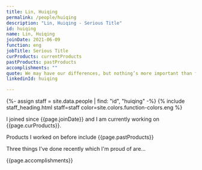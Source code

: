 ```yaml
---
title: Lin, Huiqing
permalink: /people/huiqing
description: "Lin, Huiqing - Serious Title"
id: huiqing
name: Lin, Huiqing
joinDate: 2021-06-09
function: eng
jobTitle: Serious Title
curProducts: currentProducts
pastProducts: pastProducts
accomplishments: ""
quote: We may have our differences, but nothing’s more important than family.
linkedinId: huiqing

---
```


{%- assign staff = site.data.people | find: "id", "huiqing" -%}
{% include staff_heading.html staff=staff color=site.colors.function-colors.eng %}

<p>I joined since {{page.joinDate}} and I am currently working on {{page.curProducts}}.</p>

<p>Products I worked on before include {{page.pastProducts}}</p>

<p>Three things I've done recently which I'm proud of are...</p>
{{page.accomplishments}}
